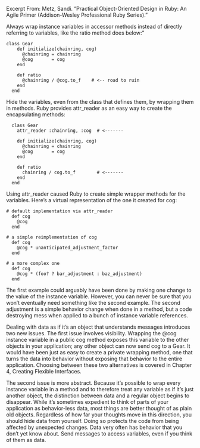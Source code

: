 Excerpt From: Metz, Sandi. “Practical Object-Oriented Design in Ruby: An Agile Primer (Addison-Wesley Professional Ruby Series).”

Always wrap instance variables in accessor methods instead of directly referring to variables, like the ratio method does below:”

```
class Gear
    def initialize(chainring, cog)
      @chainring = chainring
      @cog       = cog
    end
    
    def ratio
      @chainring / @cog.to_f    # <-- road to ruin
    end
  end
```

Hide the variables, even from the class that defines them, by wrapping them in methods. Ruby provides attr_reader as an easy way to create the encapsulating methods:

```
  class Gear
    attr_reader :chainring, :cog  # <-------
    
    def initialize(chainring, cog)
      @chainring = chainring
      @cog       = cog
    end
  
    def ratio
      chainring / cog.to_f        # <-------
    end
  end
```

Using attr_reader caused Ruby to create simple wrapper methods for the variables. Here’s a virtual representation of the one it created for cog:

```
# default implementation via attr_reader
  def cog
    @cog
  end

# a simple reimplementation of cog
  def cog
    @cog * unanticipated_adjustment_factor
  end

# a more complex one
  def cog
    @cog * (foo? ? bar_adjustment : baz_adjustment)
  end
```
The first example could arguably have been done by making one change to the value of the instance variable. However, you can never be sure that you won’t eventually need something like the second example. The second adjustment is a simple behavior change when done in a method, but a code destroying mess when applied to a bunch of instance variable references.

Dealing with data as if it’s an object that understands messages introduces two new issues. The first issue involves visibility. Wrapping the @cog instance variable in a public cog method exposes this variable to the other objects in your application; any other object can now send cog to a Gear. It would have been just as easy to create a private wrapping method, one that turns the data into behavior without exposing that behavior to the entire application. Choosing between these two alternatives is covered in Chapter 4, Creating Flexible Interfaces.

The second issue is more abstract. Because it’s possible to wrap every instance variable in a method and to therefore treat any variable as if it’s just another object, the distinction between data and a regular object begins to disappear. While it’s sometimes expedient to think of parts of your application as behavior-less data, most things are better thought of as plain old objects.
Regardless of how far your thoughts move in this direction, you should hide data from yourself. Doing so protects the code from being affected by unexpected changes. Data very often has behavior that you don’t yet know about. Send messages to access variables, even if you think of them as data.



